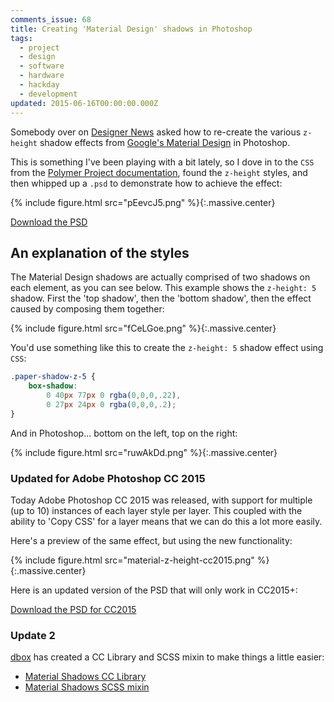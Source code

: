 ```yaml
---
comments_issue: 68
title: Creating 'Material Design' shadows in Photoshop
tags:
  - project
  - design
  - software
  - hardware
  - hackday
  - development
updated: 2015-06-16T00:00:00.000Z
---
```


Somebody over on [Designer News](https://news.layervault.com/) asked how to re-create the various `z-height` shadow effects from [Google's Material Design](http://www.google.co.uk/design/spec/material-design/introduction.html) in Photoshop.

<!-- more -->

This is something I've been playing with a bit lately, so I dove in to the `CSS` from the [Polymer Project documentation](https://www.polymer-project.org/docs/elements/material.html#shadow-effect), found the `z-height` styles, and then whipped up a `.psd` to demonstrate how to achieve the effect:

{% include figure.html src="pEevcJ5.png" %}{:.massive.center}

[Download the PSD](https://www.dropbox.com/s/vjupzyizfiinko2/material-z-height.psd?dl=0)

## An explanation of the styles

The Material Design shadows are actually comprised of two shadows on each element, as you can see below. This example shows the `z-height: 5` shadow. First the 'top shadow', then the 'bottom shadow', then the effect caused by composing them together:

{% include figure.html src="fCeLGoe.png" %}{:.massive.center}

You'd use something like this to create the `z-height: 5` shadow effect using `CSS`:

```css
.paper-shadow-z-5 {
    box-shadow:
        0 40px 77px 0 rgba(0,0,0,.22),
        0 27px 24px 0 rgba(0,0,0,.2);
}
```

And in Photoshop... bottom on the left, top on the right:

{% include figure.html src="ruwAkDd.png" %}{:.massive.center}

### Updated for Adobe Photoshop CC 2015

Today Adobe Photoshop CC 2015 was released, with support for multiple (up to 10) instances of each layer style per layer. This coupled with the ability to 'Copy CSS' for a layer means that we can do this a lot more easily.

Here's a preview of the same effect, but using the new functionality:

{% include figure.html src="material-z-height-cc2015.png" %}{:.massive.center}

Here is an updated version of the PSD that will only work in CC2015+:

[Download the PSD for CC2015](https://dl.dropboxusercontent.com/u/19772/material-z-height-cc2015.psd)

### Update 2

[dbox](https://twitter.com/dbox) has created a CC Library and SCSS mixin to make things a little easier:

- [Material Shadows CC Library](http://adobe.ly/1QYDXAC)
- [Material Shadows SCSS mixin](http://codepen.io/dbox/pen/RawBEW)
